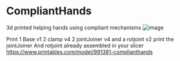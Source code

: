 # CompliantHands
3d printed helping hands using compliant mechanisms
![image](https://github.com/user-attachments/assets/4d4f6802-203b-412f-997e-43ea6e610b68)

Print 1 Base v1 2 clamp v4 2 jointJoiner v4 and a rotjoint v2 print the jointJoiner And rotjoint already assembled in your slicer
https://www.printables.com/model/991381-complianthands
